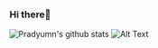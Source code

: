 ### Hi there👋
![Pradyumn's github stats](https://github-readme-stats.vercel.app/api?username=pradyumnjain&count_private=true)
![Alt Text](https://media.giphy.com/media/ZVik7pBtu9dNS/giphy.gif)


<!--
**pradyumnjain/pradyumnjain** is a ✨ _special_ ✨ repository because its `README.md` (this file) appears on your GitHub profile.

Here are some ideas to get you started:

- 🔭 I’m currently working on ...
- 🌱 I’m currently learning ...
- 👯 I’m looking to collaborate on ...
- 🤔 I’m looking for help with ...
- 💬 Ask me about ...
- 📫 How to reach me: ...
- 😄 Pronouns: ...
- ⚡ Fun fact: ...
-->
